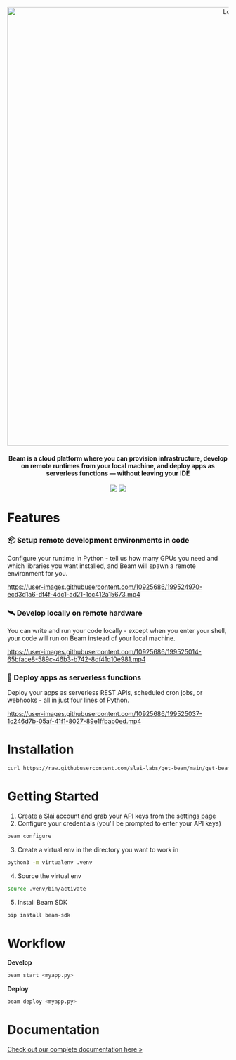 <p align="center">
<img alt="Logo" src="https://slai-demo-datasets.s3.amazonaws.com/git-header.png"/ width="1000">
</p>

<h4 align="center">
Beam is a cloud platform where you can provision infrastructure, develop on remote runtimes from your local machine, and deploy apps as serverless functions — without leaving your IDE
</h4>

<p align="center">
<a href="https://join.slack.com/share/enQtNDMwOTExNDI3NTE0MS1hZTlhNWJlMmJjZmExY2MzZGZhMTg4MWJhNzEwZTc5YTQwMjM1MDY5NDY1NThlYjA0NzM1NTQzYzI3MjgzZjQx"><img src="https://img.shields.io/badge/join-Slack-yellow"/></a>
<a href="https://docs.slai.io/beam"><img src="https://img.shields.io/badge/docs-quickstart-blue"/></a>


# Features 

### 📦 Setup remote development environments in code

Configure your runtime in Python - tell us how many GPUs you need and which libraries you want installed, and Beam will spawn a remote environment for you.

https://user-images.githubusercontent.com/10925686/199524970-ecd3d1a6-df4f-4dc1-ad21-1cc412a15673.mp4

### 🛰 Develop locally on remote hardware

You can write and run your code locally - except when you enter your shell, your code will run on Beam instead of your local machine.

https://user-images.githubusercontent.com/10925686/199525014-65bface8-589c-46b3-b742-8df41d10e981.mp4

### 🚀 Deploy apps as serverless functions

Deploy your apps as serverless REST APIs, scheduled cron jobs, or webhooks - all in just four lines of Python.

https://user-images.githubusercontent.com/10925686/199525037-1c246d7b-05af-41f1-8027-89e1ffbab0ed.mp4

# Installation

```bash
curl https://raw.githubusercontent.com/slai-labs/get-beam/main/get-beam.sh -sSfL | sh
```

# Getting Started

1. [Create a Slai account](https://slai.io) and grab your API keys from the [settings page](https://www.slai.io/beam/apps/settings/api-keys)
2. Configure your credentials (you'll be prompted to enter your API keys)

```bash
beam configure
```

3. Create a virtual env in the directory you want to work in

```bash
python3 -m virtualenv .venv
```

4. Source the virtual env

```bash
source .venv/bin/activate
```

5. Install Beam SDK

```bash
pip install beam-sdk
```

# Workflow

**Develop**

```bash
beam start <myapp.py>
```

**Deploy**

```bash
beam deploy <myapp.py>
```

# Documentation

[Check out our complete documentation here »](https://docs.slai.io/beam)

